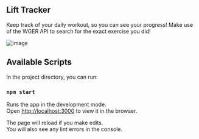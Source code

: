 ## Lift Tracker

Keep track of your daily workout, so you can see your progress! Make use of the WGER API to search for the exact exercise you did!

![image](https://upload.wikimedia.org/wikipedia/commons/2/2c/Rotating_earth_%28large%29.gif?raw=true "Preview")

## Available Scripts

In the project directory, you can run:

### `npm start`

Runs the app in the development mode.<br />
Open [http://localhost:3000](http://localhost:3000) to view it in the browser.

The page will reload if you make edits.<br />
You will also see any lint errors in the console.
